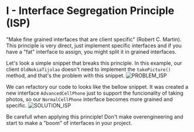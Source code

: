 # **I - Interface Segregation Principle (ISP)**

"Make fine grained interfaces that are client specific" (Robert C. Martin). This principle is very direct, just implement specific interfaces and if you have a "fat" interface to assign, you might split it in grained interfaces.

Let's look a simple snippet that breaks this principle. In this example, our client `OldNokiaTijolao` doesn't need to implement the `takePicture()` method, and that's the problem with this snippet.
![PROBLEM_ISP](https://github.com/systane/courses/blob/master/designPatterns/img/ISP/PROBLEM_ISP.png)

We can refactory our code to looks like the bellow snippet. It was created a new interface `AdvancedCellPhone` just to support the funcionality of taking photos, so our `NormalCellPhone` interface becomes more grained and specific.
![SOLUTION_ISP](https://github.com/systane/courses/blob/master/designPatterns/img/ISP/SOLUTION_ISP.png)

Be carefull when applying this principle! Don't make overengineering and start to make a "boom" of interfaces in your project.
